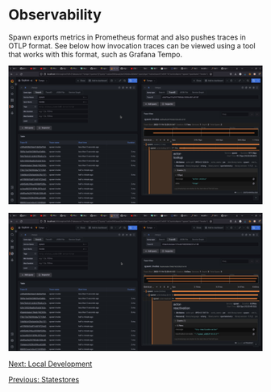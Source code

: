 # Observability

Spawn exports metrics in Prometheus format and also pushes traces in OTLP format. See below how invocation traces can be viewed using a tool that works with this format, such as Grafana Tempo.

![spawn trace](images/observability-spawn-1.jpeg)

![spawn trace details](images/observability-spawn-2.jpeg)


[Next: Local Development](local_development.md)

[Previous: Statestores](activators.md)
